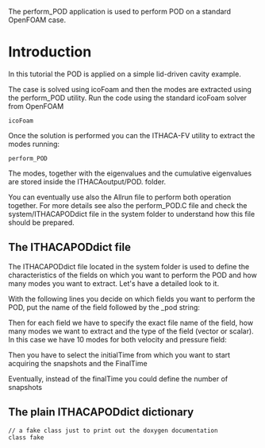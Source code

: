 The perform_POD application is used to perform POD on a standard OpenFOAM case.

# Introduction

In this tutorial the POD is applied on a simple lid-driven cavity example.

The case is solved using icoFoam and then the modes are extracted using
the perform_POD utility. Run the code using the standard icoFoam solver
from OpenFOAM

    icoFoam

Once the solution is performed you can the ITHACA-FV utility to extract the modes running:

    perform_POD

The modes, together with the eigenvalues and the cumulative eigenvalues are stored inside
the ITHACAoutput/POD. folder.

You can eventually use also the Allrun file to perform both operation together. For more
details see also the perform_POD.C file and check the system/ITHACAPODdict file in the
system folder to understand how this file should be prepared.

## The ITHACAPODdict file

The ITHACAPODdict file located in the system folder is used to define the characteristics
of the fields on which you want to perform the POD and how many modes you want to extract.
Let's have a detailed look to it.

With the following lines you decide on which fields you want to perform the POD, put the
name of the field followed by the _pod string:

Then for each field we have to specify the exact file name of the field, how many modes
we want to extract and the type of the field (vector or scalar). In this case we have 10
modes for both velocity and pressure field:

Then you have to select the initialTime from which you want to start acquiring the snapshots
and the FinalTime

Eventually, instead of the finalTime you could define the number of snapshots

## The plain ITHACAPODdict dictionary

    // a fake class just to print out the doxygen documentation
    class fake
